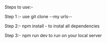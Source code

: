 Steps to use:-

Step 1 :- use git clone --my urls--

Step 2:- npm install - to instal all dependencies

Step 3:- npm run dev to run on your local server
